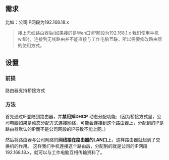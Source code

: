 ## 需求 ##
比如：公司IP网段为192.168.18.x
> 接上无线路由器后(如果接的是Wan口)IP网段为192.168.1.x
我们使用手机wifi时，连接到无线路由并不能直接与工作电脑互联，所以需要修改路由器的使用方式。
## 设置 ##
### 前提 ###
路由器支持桥接方式
### 方法 ###
首先通过IE登陆到路由器，并**禁用掉DHCP** 动态分配功能;（因为桥接方式里，公司电脑如果是动态分配方式连接网络，可能会连接到这个路由器上，分配到的IP是路由器默认的IP而不是公司网段的IP导致不能上网。）

然后将路由器与公司网络的**网线接在路由器的LAN口**上，这样路由器就起到了交换机的作用。
这样我们手机连接这个路由后，分配到的就是公司的IP网段192.168.18.x，就可以与工作电脑互相传输资料了。